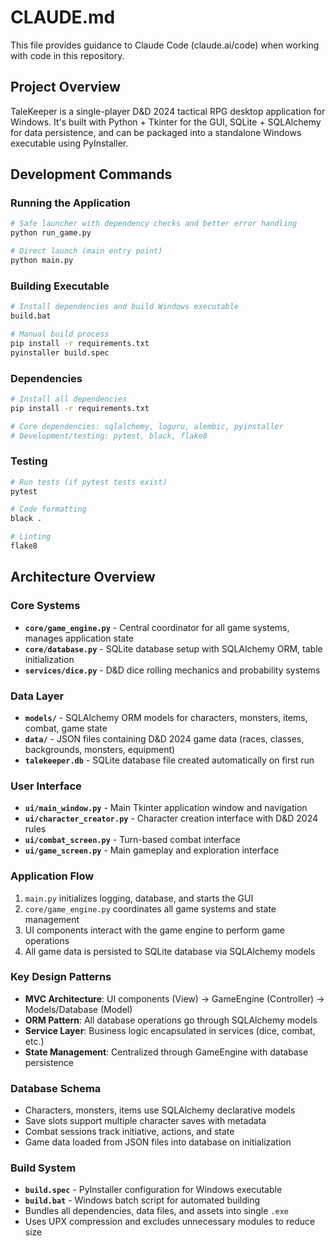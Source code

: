 # CLAUDE.md

This file provides guidance to Claude Code (claude.ai/code) when working with code in this repository.

## Project Overview

TaleKeeper is a single-player D&D 2024 tactical RPG desktop application for Windows. It's built with Python + Tkinter for the GUI, SQLite + SQLAlchemy for data persistence, and can be packaged into a standalone Windows executable using PyInstaller.

## Development Commands

### Running the Application
```bash
# Safe launcher with dependency checks and better error handling
python run_game.py

# Direct launch (main entry point)
python main.py
```

### Building Executable
```bash
# Install dependencies and build Windows executable
build.bat

# Manual build process
pip install -r requirements.txt
pyinstaller build.spec
```

### Dependencies
```bash
# Install all dependencies
pip install -r requirements.txt

# Core dependencies: sqlalchemy, loguru, alembic, pyinstaller
# Development/testing: pytest, black, flake8
```

### Testing
```bash
# Run tests (if pytest tests exist)
pytest

# Code formatting
black .

# Linting
flake8
```

## Architecture Overview

### Core Systems
- **`core/game_engine.py`** - Central coordinator for all game systems, manages application state
- **`core/database.py`** - SQLite database setup with SQLAlchemy ORM, table initialization
- **`services/dice.py`** - D&D dice rolling mechanics and probability systems

### Data Layer
- **`models/`** - SQLAlchemy ORM models for characters, monsters, items, combat, game state
- **`data/`** - JSON files containing D&D 2024 game data (races, classes, backgrounds, monsters, equipment)
- **`talekeeper.db`** - SQLite database file created automatically on first run

### User Interface
- **`ui/main_window.py`** - Main Tkinter application window and navigation
- **`ui/character_creator.py`** - Character creation interface with D&D 2024 rules
- **`ui/combat_screen.py`** - Turn-based combat interface
- **`ui/game_screen.py`** - Main gameplay and exploration interface

### Application Flow
1. `main.py` initializes logging, database, and starts the GUI
2. `core/game_engine.py` coordinates all game systems and state management
3. UI components interact with the game engine to perform game operations
4. All game data is persisted to SQLite database via SQLAlchemy models

### Key Design Patterns
- **MVC Architecture**: UI components (View) → GameEngine (Controller) → Models/Database (Model)
- **ORM Pattern**: All database operations go through SQLAlchemy models
- **Service Layer**: Business logic encapsulated in services (dice, combat, etc.)
- **State Management**: Centralized through GameEngine with database persistence

### Database Schema
- Characters, monsters, items use SQLAlchemy declarative models
- Save slots support multiple character saves with metadata
- Combat sessions track initiative, actions, and state
- Game data loaded from JSON files into database on initialization

### Build System
- **`build.spec`** - PyInstaller configuration for Windows executable
- **`build.bat`** - Windows batch script for automated building
- Bundles all dependencies, data files, and assets into single `.exe`
- Uses UPX compression and excludes unnecessary modules to reduce size